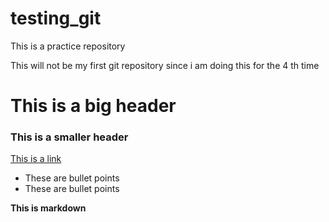# testing_git
This is a practice repository

This will not be my first git repository since i am doing this for the 4 th time



# This is a big header

### This is a smaller header

[This is a link](https://codingnomads.co)

- These are bullet points
- These are bullet points

**This is markdown**
